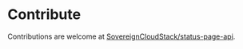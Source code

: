 # Contribute

Contributions are welcome at [SovereignCloudStack/status-page-api](https://github.com/SovereignCloudStack/status-page-api).
